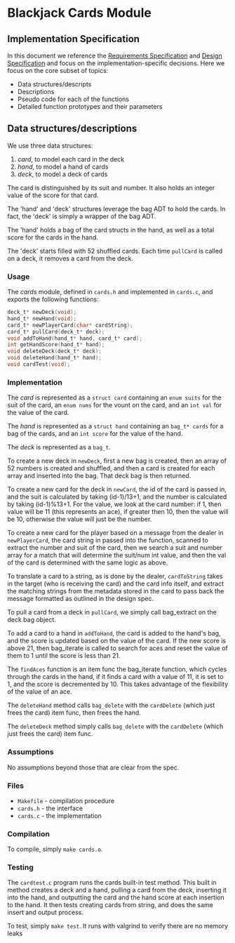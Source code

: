 # Blackjack Cards Module
## Implementation Specification

In this document we reference the [Requirements Specification](../REQUIREMENTS.md) and [Design Specification](../DESIGN.md) and focus on the implementation-specific decisions.
Here we focus on the core subset of topics:

-  Data structures/descripts
-  Descriptions
-  Pseudo code for each of the functions
-  Detailed function prototypes and their parameters

## Data structures/descriptions 

We use three data structures: 
1. *card*, to model each card in the deck
2. *hand*, to model a hand of cards
3. *deck*, to model a deck of cards

The card is distinguished by its suit and number. It also holds an integer value of the score for that card. 

The 'hand' and 'deck' structures leverage the bag ADT to hold the cards. In fact, the 'deck' is simply a wrapper of the bag ADT. 

The 'hand' holds a bag of the card structs in the hand, as well as a total score for the cards in the hand.

The 'deck' starts filled with 52 shuffled cards. Each time `pullCard` is called on a deck, it removes a card from the deck. 
### Usage

The *cards* module, defined in `cards.h` and implemented in `cards.c`, and exports the following functions:

```c
deck_t* newDeck(void);
hand_t* newHand(void);
card_t* newPlayerCard(char* cardString);
card_t* pullCard(deck_t* deck);
void addToHand(hand_t* hand, card_t* card);
int getHandScore(hand_t* hand);
void deleteDeck(deck_t* deck);
void deleteHand(hand_t* hand);
void cardTest(void);
```

### Implementation

The *card* is represented as a `struct card` containing an `enum suits` for the suit of the card, an `enum nums` for the vount on the card, and an `int val` for the value of the card. 

The *hand* is represented as a `struct hand` containing an `bag_t* cards` for a bag of the cards, and an `int score` for the value of the hand. 

The *deck* is represented as a `bag_t`. 

To create a new deck in `newDeck`, first a new bag is created, then an array of 52 numbers is created and shuffled, and then a card is created for each array and inserted into the bag. That deck bag is then returned.

To create a new card for the deck in `newCard`, the id of the card is passed in, and the suit is calculated by taking (id-1)/13+1, and the number is calculated by taking (id-1)%13+1. For the value, we look at the card number: if 1, then value will be 11 (this represents an ace), if greater then 10, then the value will be 10, otherwise the value will just be the number.

To create a new card for the player based on a message from the dealer in `newPlayerCard`, the card string in passed into the function, scanned to extract the number and suit of the card, then we search a suit and number array for a match that will determine the suit/num int value, and then the val of the card is determined with the same logic as above.

To translate a card to a string, as is done by the dealer, `cardToString` takes in the target (who is receiving the card) and the card info itself, and extract the matching strings from the metadata stored in the card to pass back the message formatted as outlined in the design spec.

To pull a card from a deck in `pullCard`, we simply call bag_extract on the deck bag object.

To add a card to a hand in `addToHand`, the card is added to the hand's bag, and the score is updated based on the value of the card. If the new score is above 21, then bag_iterate is called to search for aces and reset the value of them to 1 until the score is less than 21. 

The `findAces` function is an item func the bag_iterate function, which cycles through the cards in the hand, if it finds a card with a value of 11, it is set to 1, and the score is decremented by 10. This takes advantage of the flexibility of the value of an ace. 

The `deleteHand` method calls `bag_delete` with the `cardDelete` (which just frees the card) item func, then frees the hand.

The `deleteDeck` method simply calls `bag_delete` with the `cardDelete` (which just frees the card) item func.

### Assumptions

No assumptions beyond those that are clear from the spec.


### Files

* `Makefile` - compilation procedure
* `cards.h` - the interface
* `cards.c` - the implementation

### Compilation

To compile, simply `make cards.o`.

### Testing

The `cardtest.c` program runs the cards built-in test method. This built in method creates a deck and a hand, pulling a card from the deck, inserting it into the hand, and outputting the card and the hand score at each insertion to the hand. It then tests creating cards from string, and does the same insert and output process.

To test, simply `make test`.
It runs with valgrind to verify there are no memory leaks